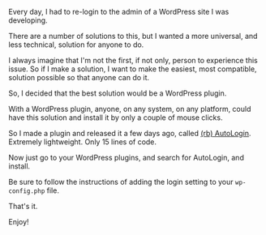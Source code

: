 Every day, I had to re-login to the admin of a WordPress site I was developing.

There are a number of solutions to this, but I wanted a more universal, and less technical, solution for anyone to do.

I always imagine that I'm not the first, if not only, person to experience this issue.  So if I make a solution, I want to make the easiest, most compatible, solution possible so that anyone can do it.

So, I decided that the best solution would be a WordPress plugin.

With a WordPress plugin, anyone, on any system, on any platform, could have this solution and install it by only a couple of mouse clicks.

So I made a plugin and released it a few days ago, called [(rb) AutoLogin](https://wordpress.org/plugins/rb-autologin/advanced/).  Extremely lightweight.  Only 15 lines of code.

Now just go to your WordPress plugins, and search for AutoLogin, and install.

Be sure to follow the instructions of adding the login setting to your `wp-config.php` file.

That's it.

Enjoy!
